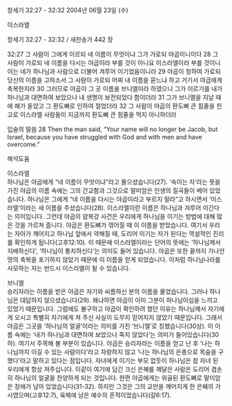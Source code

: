 창세기 32:27 - 32:32 
2004년 06월 23일 (수)

이스라엘



창세기 32:27 - 32:32 / 새찬송가 442 장


32:27 그 사람이 그에게 이르되 네 이름이 무엇이냐 그가 가로되 야곱이니이다 
28 그 사람이 가로되 네 이름을 다시는 야곱이라 부를 것이 아니요 이스라엘이라 부를 것이니 이는 네가 하나님과 사람으로 더불어 겨루어 이기었음이니라 
29 야곱이 청하여 가로되 당신의 이름을 고하소서 그 사람이 가로되 어찌 내 이름을 묻느냐 하고 거기서 야곱에게 축복한지라 
30 그러므로 야곱이 그 곳 이름을 브니엘이라 하였으니 그가 이르기를 내가 하나님과 대면하여 보았으나 내 생명이 보전되었다 함이더라 
31 그가 브니엘을 지날 때에 해가 돋았고 그 환도뼈로 인하여 절었더라 
32 그 사람이 야곱의 환도뼈 큰 힘줄을 친고로 이스라엘 사람들이 지금까지 환도뼈 큰 힘줄을 먹지 아니하더라 

입술의 말씀 
28 Then the man said, “Your name will no longer be Jacob, but Israel, because you have struggled with God and with men and have overcome.”

해석도움





이스라엘  
하나님은 야곱에게 “네 이름이 무엇이냐”라고 물으셨습니다(27). ‘속이는 자’라는 뜻을 가진 야곱의 이름 속에는 그의 간교함과 그것으로 말미암은 인생의 질곡들이 베어 있었습니다. 하나님은 그에게 “네 이름을 다시는 야곱이라고 부르지 말라”고 하시면서 ‘이스라엘’이라는 새 이름을 주셨습니다(28). 이스라엘이란 이름은 하나님과 겨루어 이긴다는 의미입니다. 그런데 야곱의 얍복강 사건은 우리에게 하나님을 이기는 방법에 대해 많은 것을 가르쳐 줍니다. 야곱은 환도뼈가 꺾어질 때 이 이름을 받았습니다. 여기서 우리는 자아가 깨어지고 하나님 앞에서 약해질 때, 도리어 이기는 자가 된다는 역설적인 진리를 확인하게 됩니다(고후12:10). 이 때문에 이스라엘이라는 단어의 뜻에는 ‘하나님께서 지배하신다’, ‘하나님이 통치하신다’는 의미도 들어 있습니다. 야곱은 또한 끝까지 가나안 땅의 축복을 포기하지 않았기 때문에 이 이름을 얻게 되었습니다. 이처럼 하나님나라를 사모하는 자는 반드시 이스라엘이 될 수 있습니다.  

브니엘  
승리자라는 이름을 받은 야곱은 자기와 씨름하신 분의 이름을 물었습니다. 그러나 하나님은 대답하지 않으셨습니다(29). 왜냐하면 야곱이 이미 그분이 하나님이심을 느끼고 있었기 때문입니다. 그럼에도 불구하고 야곱이 확인하려 했던 이유는 하나님께서 자기에게 오시고 특별히 자기에게 져 주신 사실이 도무지 믿어지지 않았기 때문입니다. 그래서 야곱은 그곳을 ‘하나님의 얼굴’이라는 의미를 가진 ‘브니엘’로 칭했습니다(30상). 이 이름 속에는 ‘내가 하나님과 대면하여 보았으나 죽지 않았다’는 의미가 들어있습니다(30하). 여기서 주목해 볼 부분이 있습니다. 야곱은 승리자라는 이름을 얻고 난 후 ‘나는 하나님까지 이길 수 있는 사람이다’라고 자랑하지 않고 ‘나는 하나님의 은총으로 목숨을 구했다’라고 말하고 있다는 점입니다. 자녀에게 이기는 부모 없듯이 하나님은 참 자녀 된 우리에게 항상 져주십니다. 이같이 여기에 담긴 크신 은혜를 깨달은 사람은 도리어 겸손히 하나님의 얼굴을 찬양하게 되는 것입니다. 한편 야곱에게는 위골된 환도뼈로 말미암은 장애가 남아 있었습니다(31-32). 하지만 그것은 그의 교만을 깨어지게 한 은혜의 가시였으며(고후12:7), 육체에 남은 예수의 흔적이었습니다(갈6:17).